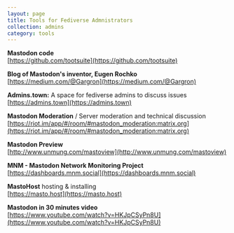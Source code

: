 ```yaml
---
layout: page
title: Tools for Fediverse Admnistrators
collection: admins
category: tools
---
```


**Mastodon code**\
[https://github.com/tootsuite](https://github.com/tootsuite)

**Blog of Mastodon's inventor, Eugen Rochko**\
[https://medium.com/@Gargron](https://medium.com/@Gargron)

**Admins.town:** A space for fediverse admins to discuss issues\
[https://admins.town](https://admins.town)


**Mastodon Moderation** / Server moderation and technical discussion\
[https://riot.im/app/#/room/#mastodon_moderation:matrix.org](https://riot.im/app/#/room/#mastodon_moderation:matrix.org)

**Mastodon Preview**\
[http://www.unmung.com/mastoview](http://www.unmung.com/mastoview)

**MNM - Mastodon Network Monitoring Project**\
[https://dashboards.mnm.social](https://dashboards.mnm.social)

**MastoHost** hosting & installing\
[https://masto.host](https://masto.host)

**Mastodon in 30 minutes video**\
[https://www.youtube.com/watch?v=HKJpCSyPn8U](https://www.youtube.com/watch?v=HKJpCSyPn8U)


